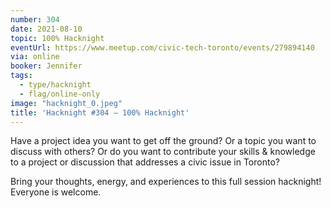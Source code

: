 ```yaml
---
number: 304
date: 2021-08-10
topic: 100% Hacknight
eventUrl: https://www.meetup.com/civic-tech-toronto/events/279894140
via: online
booker: Jennifer
tags:
  - type/hacknight
  - flag/online-only
image: "hacknight_0.jpeg"
title: 'Hacknight #304 – 100% Hacknight'
---
```


Have a project idea you want to get off the ground? Or a topic you want to discuss with others? Or do you want to contribute your skills & knowledge to a project or discussion that addresses a civic issue in Toronto?

Bring your thoughts, energy, and experiences to this full session hacknight! Everyone is welcome.
